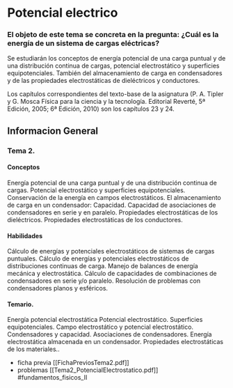 # Potencial electrico

### El objeto de este tema se concreta en la pregunta: ¿Cuál es la energía de un sistema de cargas eléctricas?

Se estudiarán los conceptos de energía potencial de una carga puntual y de una distribución continua de cargas, potencial electrostático y superficies equipotenciales. También del almacenamiento de carga en condensadores y de las propiedades electrostáticas de dieléctricos y conductores.

Los capítulos correspondientes del texto-base de la asignatura (P. A. Tipler y G. Mosca Física para la ciencia y la tecnología. Editorial Reverté, 5ª Edición, 2005; 6ª Edición, 2010) son los capítulos 23 y 24.

## Informacion General 

### Tema 2.

#### Conceptos

Energía potencial de una carga puntual y de una distribución continua de cargas.
Potencial electrostático y superficies equipotenciales.
Conservación de la energía en campos electrostáticos.
El almacenamiento de carga en un condensador: Capacidad.
Capacidad de asociaciones de condensadores en serie y en paralelo.
Propiedades electrostáticas de los dieléctricos.
Propiedades electrostáticas de los conductores.

#### Habilidades

Cálculo de energías y potenciales electrostáticos de sistemas de cargas puntuales.
Cálculo de energías y potenciales electrostáticos de distribuciones continuas de carga.
Manejo de balances de energía mecánica y electrostática.
Cálculo de capacidades de combinaciones de condensadores en serie y/o paralelo.
Resolución de problemas con condensadores planos y esféricos.

#### Temario.

Energía potencial electrostática
Potencial electrostático. Superficies equipotenciales.
Campo electrostático y potencial electrostático.
Condensadores y capacidad. Asociaciones de condensadores.
Energía electrostática almacenada en un condensador.
Propiedades  electrostáticas de los materiales..

- ficha previa [[FichaPreviosTema2.pdf]]
- problemas [[Tema2_PotencialElectrostatico.pdf]]
#fundamentos_fisicos_II
